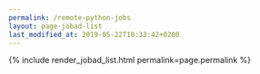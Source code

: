 ```yaml
---
permalink: /remote-python-jobs
layout: page-jobad-list
last_modified_at: 2019-05-22T18:33:42+0200
---
```

{% include render_jobad_list.html permalink=page.permalink %}
